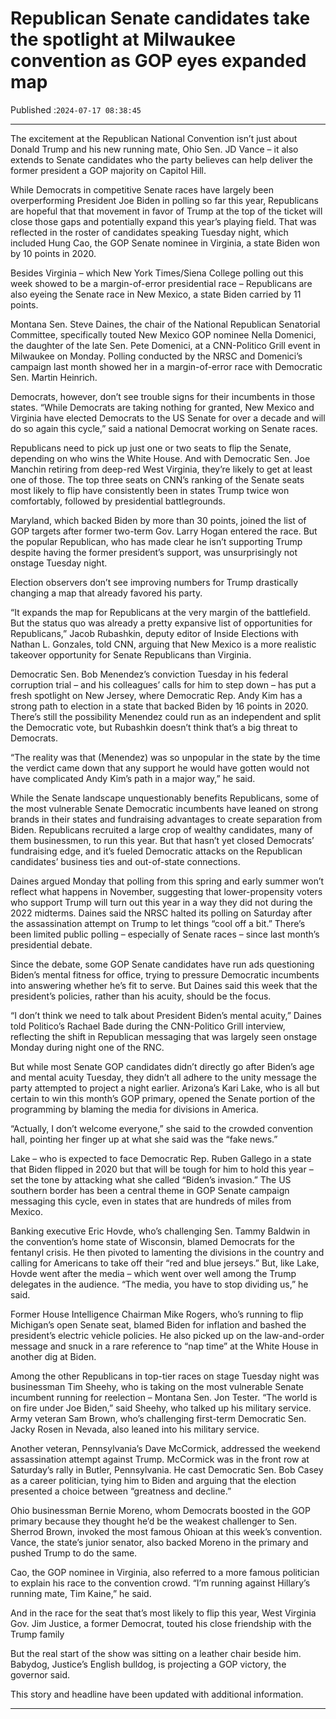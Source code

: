 # Republican Senate candidates take the spotlight at Milwaukee convention as GOP eyes expanded map

Published :`2024-07-17 08:38:45`

---

The excitement at the Republican National Convention isn’t just about Donald Trump and his new running mate, Ohio Sen. JD Vance – it also extends to Senate candidates who the party believes can help deliver the former president a GOP majority on Capitol Hill.

While Democrats in competitive Senate races have largely been overperforming President Joe Biden in polling so far this year, Republicans are hopeful that that movement in favor of Trump at the top of the ticket will close those gaps and potentially expand this year’s playing field. That was reflected in the roster of candidates speaking Tuesday night, which included Hung Cao, the GOP Senate nominee in Virginia, a state Biden won by 10 points in 2020.

Besides Virginia – which New York Times/Siena College polling out this week showed to be a margin-of-error presidential race – Republicans are also eyeing the Senate race in New Mexico, a state Biden carried by 11 points.

Montana Sen. Steve Daines, the chair of the National Republican Senatorial Committee, specifically touted New Mexico GOP nominee Nella Domenici, the daughter of the late Sen. Pete Domenici, at a CNN-Politico Grill event in Milwaukee on Monday. Polling conducted by the NRSC and Domenici’s campaign last month showed her in a margin-of-error race with Democratic Sen. Martin Heinrich.

Democrats, however, don’t see trouble signs for their incumbents in those states. “While Democrats are taking nothing for granted, New Mexico and Virginia have elected Democrats to the US Senate for over a decade and will do so again this cycle,” said a national Democrat working on Senate races.

Republicans need to pick up just one or two seats to flip the Senate, depending on who wins the White House. And with Democratic Sen. Joe Manchin retiring from deep-red West Virginia, they’re likely to get at least one of those. The top three seats on CNN’s ranking of the Senate seats most likely to flip have consistently been in states Trump twice won comfortably, followed by presidential battlegrounds.

Maryland, which backed Biden by more than 30 points, joined the list of GOP targets after former two-term Gov. Larry Hogan entered the race. But the popular Republican, who has made clear he isn’t supporting Trump despite having the former president’s support, was unsurprisingly not onstage Tuesday night.

Election observers don’t see improving numbers for Trump drastically changing a map that already favored his party.

“It expands the map for Republicans at the very margin of the battlefield. But the status quo was already a pretty expansive list of opportunities for Republicans,” Jacob Rubashkin, deputy editor of Inside Elections with Nathan L. Gonzales, told CNN, arguing that New Mexico is a more realistic takeover opportunity for Senate Republicans than Virginia.

Democratic Sen. Bob Menendez’s conviction Tuesday in his federal corruption trial – and his colleagues’ calls for him to step down – has put a fresh spotlight on New Jersey, where Democratic Rep. Andy Kim has a strong path to election in a state that backed Biden by 16 points in 2020. There’s still the possibility Menendez could run as an independent and split the Democratic vote, but Rubashkin doesn’t think that’s a big threat to Democrats.

“The reality was that (Menendez) was so unpopular in the state by the time the verdict came down that any support he would have gotten would not have complicated Andy Kim’s path in a major way,” he said.

While the Senate landscape unquestionably benefits Republicans, some of the most vulnerable Senate Democratic incumbents have leaned on strong brands in their states and fundraising advantages to create separation from Biden. Republicans recruited a large crop of wealthy candidates, many of them businessmen, to run this year. But that hasn’t yet closed Democrats’ fundraising edge, and it’s fueled Democratic attacks on the Republican candidates’ business ties and out-of-state connections.

Daines argued Monday that polling from this spring and early summer won’t reflect what happens in November, suggesting that lower-propensity voters who support Trump will turn out this year in a way they did not during the 2022 midterms. Daines said the NRSC halted its polling on Saturday after the assassination attempt on Trump to let things “cool off a bit.” There’s been limited public polling – especially of Senate races – since last month’s presidential debate.

Since the debate, some GOP Senate candidates have run ads questioning Biden’s mental fitness for office, trying to pressure Democratic incumbents into answering whether he’s fit to serve. But Daines said this week that the president’s policies, rather than his acuity, should be the focus.

“I don’t think we need to talk about President Biden’s mental acuity,” Daines told Politico’s Rachael Bade during the CNN-Politico Grill interview, reflecting the shift in Republican messaging that was largely seen onstage Monday during night one of the RNC.

But while most Senate GOP candidates didn’t directly go after Biden’s age and mental acuity Tuesday, they didn’t all adhere to the unity message the party attempted to project a night earlier. Arizona’s Kari Lake, who is all but certain to win this month’s GOP primary, opened the Senate portion of the programming by blaming the media for divisions in America.

“Actually, I don’t welcome everyone,” she said to the crowded convention hall, pointing her finger up at what she said was the “fake news.”

Lake – who is expected to face Democratic Rep. Ruben Gallego in a state that Biden flipped in 2020 but that will be tough for him to hold this year – set the tone by attacking what she called “Biden’s invasion.” The US southern border has been a central theme in GOP Senate campaign messaging this cycle, even in states that are hundreds of miles from Mexico.

Banking executive Eric Hovde, who’s challenging Sen. Tammy Baldwin in the convention’s home state of Wisconsin, blamed Democrats for the fentanyl crisis. He then pivoted to lamenting the divisions in the country and calling for Americans to take off their “red and blue jerseys.” But, like Lake, Hovde went after the media – which went over well among the Trump delegates in the audience. “The media, you have to stop dividing us,” he said.

Former House Intelligence Chairman Mike Rogers, who’s running to flip Michigan’s open Senate seat, blamed Biden for inflation and bashed the president’s electric vehicle policies. He also picked up on the law-and-order message and snuck in a rare reference to “nap time” at the White House in another dig at Biden.

Among the other Republicans in top-tier races on stage Tuesday night was businessman Tim Sheehy, who is taking on the most vulnerable Senate incumbent running for reelection – Montana Sen. Jon Tester. “The world is on fire under Joe Biden,” said Sheehy, who talked up his military service. Army veteran Sam Brown, who’s challenging first-term Democratic Sen. Jacky Rosen in Nevada, also leaned into his military service.

Another veteran, Pennsylvania’s Dave McCormick, addressed the weekend assassination attempt against Trump. McCormick was in the front row at Saturday’s rally in Butler, Pennsylvania. He cast Democratic Sen. Bob Casey as a career politician, tying him to Biden and arguing that the election presented a choice between “greatness and decline.”

Ohio businessman Bernie Moreno, whom Democrats boosted in the GOP primary because they thought he’d be the weakest challenger to Sen. Sherrod Brown, invoked the most famous Ohioan at this week’s convention. Vance, the state’s junior senator, also backed Moreno in the primary and pushed Trump to do the same.

Cao, the GOP nominee in Virginia, also referred to a more famous politician to explain his race to the convention crowd. “I’m running against Hillary’s running mate, Tim Kaine,” he said.

And in the race for the seat that’s most likely to flip this year, West Virginia Gov. Jim Justice, a former Democrat, touted his close friendship with the Trump family

But the real start of the show was sitting on a leather chair beside him. Babydog, Justice’s English bulldog, is projecting a GOP victory, the governor said.

This story and headline have been updated with additional information.

---

